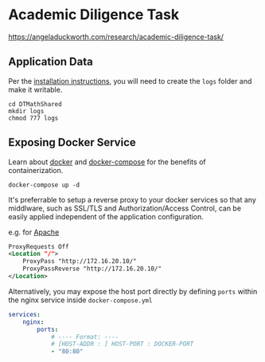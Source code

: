 # Academic Diligence Task

https://angeladuckworth.com/research/academic-diligence-task/

## Application Data

Per the [installation instructions][4], you will need to create the
`logs` folder and make it writable.

    cd DTMathShared
    mkdir logs
    chmod 777 logs

## Exposing Docker Service

Learn about [docker][3] and [docker-compose][2] for the benefits of containerization.

    docker-compose up -d

It's preferrable to setup a reverse proxy to your docker services
so that any middlware, such as SSL/TLS and Authorization/Access Control,
can be easily applied independent of the application configuration.

e.g. for [Apache][1]

```xml
ProxyRequests Off
<Location "/">
    ProxyPass "http://172.16.20.10/"
    ProxyPassReverse "http://172.16.20.10/"
</Location>
```

Alternatively, you may expose the host port directly by defining
`ports` within the nginx service inside `docker-compose.yml`

```yml
services:
    nginx:
        ports:
            # ---- Format: ----
            # [HOST-ADDR : ] HOST-PORT : DOCKER-PORT
            - "80:80"
```

[1]:https://httpd.apache.org/docs/2.4/mod/mod_proxy.html#proxypassreverse
[2]:https://docs.docker.com/compose/
[3]:https://docs.docker.com/
[4]:https://docs.google.com/document/d/1feaCN6wP_0NTt8ijQpoxu-8oGgKqT4vzAetHIuPTtL4/edit

